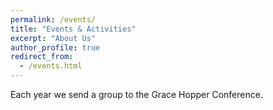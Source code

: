 ```yaml
---
permalink: /events/
title: "Events & Activities"
excerpt: "About Us"
author_profile: true
redirect_from: 
  - /events.html
---
```


Each year we send a group to the Grace Hopper Conference. 